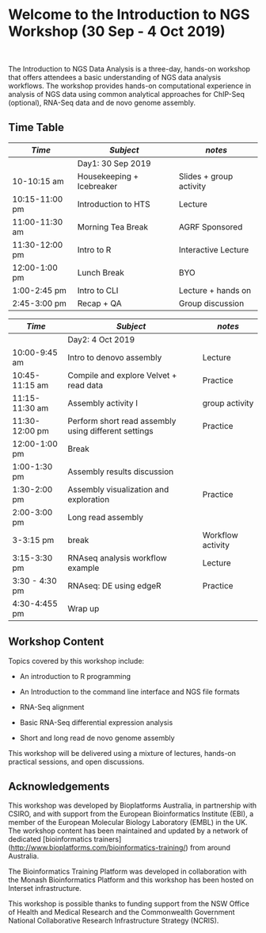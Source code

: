 # Welcome to the Introduction to NGS Workshop (30 Sep - 4 Oct 2019)
<br>

The Introduction to NGS Data Analysis is a three-day, hands-on workshop that offers attendees a basic understanding of NGS data analysis workflows. 
The workshop provides hands-on computational experience in analysis of NGS data using common analytical approaches for ChIP-Seq (optional), RNA-Seq data and de novo genome assembly.

## Time Table

|*Time* |*Subject* |*notes*|
|-----|--------|-----|
||Day1: 30 Sep 2019 |
|10-10:15 am|Housekeeping + Icebreaker|Slides + group activity|
|10:15-11:00 pm|Introduction to HTS|Lecture|  
|11:00-11:30 am|Morning Tea Break|AGRF Sponsored|
|11:30-12:00 pm|Intro to R|Interactive Lecture|
|12:00-1:00 pm|Lunch Break|BYO|
|1:00-2:45 pm|Intro to CLI|Lecture + hands on|
|2:45-3:00 pm|Recap + QA|Group discussion|


|*Time* |*Subject* |*notes*|
|------|-----|----|
||Day2: 4 Oct 2019|
|10:00-9:45 am|Intro to denovo assembly|Lecture |
|10:45-11:15 am|Compile and explore Velvet + read data|Practice
|11:15-11:30 am|Assembly activity I|group activity|
|11:30-12:00 pm|Perform short read assembly using different settings|Practice|
|12:00-1:00 pm|Break|
|1:00-1:30 pm|Assembly results discussion|
|1:30-2:00 pm|Assembly visualization and exploration|Practice|
|2:00-3:00 pm| Long read assembly|
|3-3:15 pm|break|Workflow activity |
|3:15-3:30 pm|RNAseq analysis workflow example|Lecture|
|3:30 - 4:30 pm|RNAseq: DE using edgeR|Practice|
|4:30-4:455 pm|Wrap up| |


## Workshop Content
Topics covered by this workshop include:

* An introduction to R programming

* An Introduction to the command line interface and NGS file formats 

* RNA-Seq alignment  

* Basic RNA-Seq differential expression analysis 

* Short and long read de novo genome assembly 


This workshop will be delivered using a mixture of lectures, hands-on practical sessions, and open discussions.

## Acknowledgements
This workshop was developed by Bioplatforms Australia, in partnership with CSIRO, and with support from the European Bioinformatics Institute (EBI), a member of the European Molecular Biology Laboratory (EMBL) in the UK. The workshop content has been maintained and updated by a network of dedicated [bioinformatics trainers] (http://www.bioplatforms.com/bioinformatics-training/) from around Australia.<br>

The Bioinformatics Training Platform was developed in collaboration with the Monash Bioinformatics Platform and this workshop has been hosted on Interset infrastructure.<br>

This workshop is possible thanks to funding support from the NSW Office of Health and Medical Research and the Commonwealth Government National Collaborative Research Infrastructure Strategy (NCRIS).<br>
